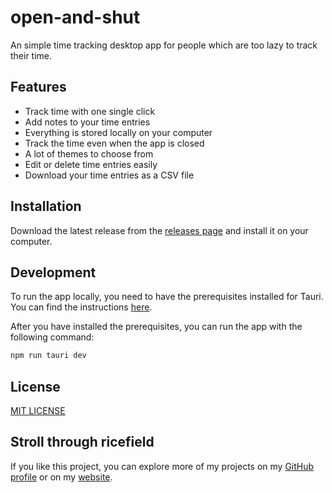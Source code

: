 # open-and-shut

An simple time tracking desktop app for people which are too lazy to track their time.


## Features

- Track time with one single click
- Add notes to your time entries
- Everything is stored locally on your computer
- Track the time even when the app is closed
- A lot of themes to choose from
- Edit or delete time entries easily
- Download your time entries as a CSV file


## Installation

Download the latest release from the [releases page](https://github.com/burnt0rice/open-and-shut) and install it on your computer.


## Development

To run the app locally, you need to have the prerequisites installed for Tauri. You can find the instructions [here](https://tauri.app/v1/guides/getting-started/prerequisites/).

After you have installed the prerequisites, you can run the app with the following command:

```bash
npm run tauri dev
```


## License

[MIT LICENSE](./LICENSE)


## Stroll through ricefield

If you like this project, you can explore more of my projects on my [GitHub profile](https://github.com/burnt0rice) or on my [website](https://ricefield.ch).

